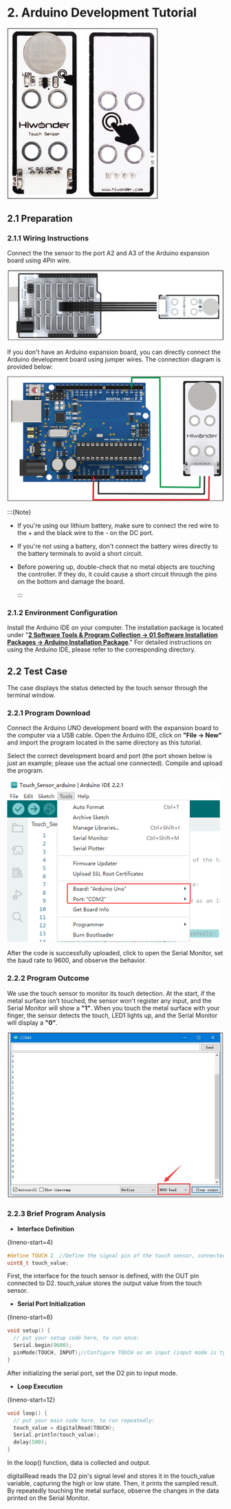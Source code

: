 # 2. Arduino Development Tutorial

<img src="../_static/media/chapter_2/image3.png" class="common_img" style="width:350px;"/>

## 2.1 Preparation

### 2.1.1 Wiring Instructions

Connect the the sensor to the port A2 and A3 of the Arduino expansion board using 4Pin wire.

<img src="../_static/media/chapter_2/image4.png" class="common_img" />

If you don't have an Arduino expansion board, you can directly connect the Arduino development board using jumper wires. The connection diagram is provided below:

<img src="../_static/media/chapter_2/image5.png" class="common_img" />

:::{Note}

* If you're using our lithium battery, make sure to connect the red wire to the + and the black wire to the - on the DC port.

* If you're not using a battery, don't connect the battery wires directly to the battery terminals to avoid a short circuit.

* Before powering up, double-check that no metal objects are touching the controller. If they do, it could cause a short circuit through the pins on the bottom and damage the board.

  :::

### 2.1.2 Environment Configuration

Install the Arduino IDE on your computer. The installation package is located under "**[2 Software Tools & Program Collection -&gt; 01 Software Installation Packages -&gt; Arduino Installation Package](Appendix.md)**." For detailed instructions on using the Arduino IDE, please refer to the corresponding directory.

## 2.2 Test Case

The case displays the status detected by the touch sensor through the terminal window.

### 2.2.1 Program Download

Connect the Arduino UNO development board with the expansion board to the computer via a USB cable. Open the Arduino IDE, click on **"File -&gt; New"** and import the program located in the same directory as this tutorial.

Select the correct development board and port (the port shown below is just an example; please use the actual one connected). Compile and upload the program.

<img src="../_static/media/chapter_2/image6.png" class="common_img" />

After the code is successfully uploaded, click to open the Serial Monitor, set the baud rate to 9600, and observe the behavior.

### 2.2.2 Program Outcome

We use the touch sensor to monitor its touch detection. At the start, if the metal surface isn't touched, the sensor won't register any input, and the Serial Monitor will show a **"1"**. When you touch the metal surface with your finger, the sensor detects the touch, LED1 lights up, and the Serial Monitor will display a **"0"**.

<img src="../_static/media/chapter_2/image7.png" class="common_img" />

### 2.2.3 Brief Program Analysis

-   **Interface Definition**

{lineno-start=4}
```cpp
#define TOUCH 2  //Define the signal pin of the touch sensor, connected to digital pin 2 on the control board.
uint8_t touch_value;
```

First, the interface for the touch sensor is defined, with the OUT pin connected to D2. touch_value stores the output value from the touch sensor.

-   **Serial Port Initialization**

{lineno-start=6}
```cpp
void setup() {
  // put your setup code here, to run once:
  Serial.begin(9600);
  pinMode(TOUCH, INPUT);//Configure TOUCH as an input (input mode is typically used to read the state of this pin, i.e., to capture the feedback value from the sensor).
}
```

After initializing the serial port, set the D2 pin to input mode.

- **Loop Execution**

{lineno-start=12}

```cpp
void loop() {
  // put your main code here, to run repeatedly:
  touch_value = digitalRead(TOUCH);
  Serial.println(touch_value);
  delay(500);
}
```

In the loop() function, data is collected and output.

digitalRead reads the D2 pin's signal level and stores it in the touch_value variable, capturing the high or low state. Then, it prints the sampled result. By repeatedly touching the metal surface, observe the changes in the data printed on the Serial Monitor.
